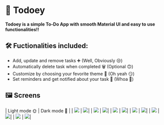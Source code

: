 # 📝 Todoey

<b>Todoey is a simple To-Do App with smooth Material UI and easy to use functionalities!!</b>

## 🛠 Fuctionalities included:

- Add, update and remove tasks ➕ (Well, Obviously 😒)
- Automatically delete task when completed 🗑 (Optional 🙃)
- Customize by choosing your fevorite theme 🎨 (Oh yeah 😏)
- Set reminders and get notified about your task 🚨 (Whoa 🤯)

## 🖼 Screens

| Light mode 🌞 | Dark mode 🌚 |
| <img src="Screenshots\home.png"> | <img src="Screenshots\home_dark.png">|
| <img src="Screenshots\menu.png"> | <img src="Screenshots\menu_dark.png">|
| <img src="Screenshots\new_task.png"> | <img src="Screenshots\new_task_dark.png">|
| <img src="Screenshots\details.png"> | <img src="Screenshots\details_dark.png">|
| <img src="Screenshots\settings.png"> | <img src="Screenshots\settings_dark.png">|
| <img src="Screenshots\about.png"> | <img src="Screenshots\about_dark.png">|
